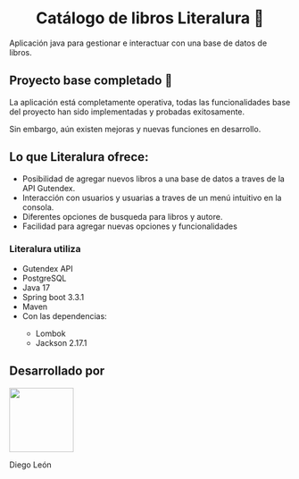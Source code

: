 <h1 align="center">Catálogo de libros Literalura 📖</h1>
<p>Aplicación java para gestionar e interactuar con una base de datos de libros.</p>
<h2 align="left">Proyecto base completado 🏁</h2>
<p>La aplicación está completamente operativa, todas las funcionalidades base del proyecto han sido implementadas y probadas exitosamente.</p>
<p>Sin embargo, aún existen mejoras y nuevas funciones en desarrollo.</p>
<h2 align="left">Lo que Literalura ofrece:</h2>
<ul>
  <li>Posibilidad de agregar nuevos libros a una base de datos a traves de la API Gutendex.</li>
  <li>Interacción con usuarios y usuarias a traves de un menú intuitivo en la consola.</li>
  <li>Diferentes opciones de busqueda para libros y autore.</li>
  <li>Facilidad para agregar nuevas opciones y funcionalidades</li>
</ul>
<h3 align="left">Literalura utiliza</h3>
<ul>
  <li>Gutendex API</li>
  <li>PostgreSQL</li>
  <li>Java 17</li>
  <li>Spring boot 3.3.1</li>
  <li>Maven</li>
  <li>Con las dependencias:</li>
  <ul>
    <li>Lombok</li>
    <li>Jackson 2.17.1</li>
  </ul>
</ul>
<h2>Desarrollado por</h2>
<img src="https://avatars.githubusercontent.com/u/63529259?s=400&u=5b217a4c0d0a0834edf3e0ad63cb04bc83eca15b&v=4" width=115>
<p>Diego León</p>
